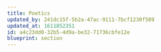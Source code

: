 ```yaml
---
title: Poetics
updated_by: 241dc15f-5b2a-47ac-9111-7bcf1230f589
updated_at: 1611852351
id: a4c23dd0-32b5-4d9a-be32-71736cbfe12e
blueprint: section
---
```


